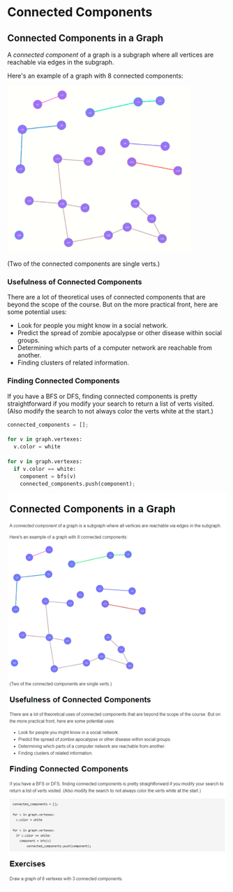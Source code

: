 # Connected Components



## Connected Components in a Graph

A _connected component_ of a graph is a subgraph where all vertices are reachable via edges in the subgraph.

Here's an example of a graph with 8 connected components:

![](../../../.gitbook/assets/image%20%2813%29.png)

\(Two of the connected components are single verts.\)

### Usefulness of Connected Components

There are a lot of theoretical uses of connected components that are beyond the scope of the course. But on the more practical front, here are some potential uses:

* Look for people you might know in a social network.
* Predict the spread of zombie apocalypse or other disease within social groups.
* Determining which parts of a computer network are reachable from another.
* Finding clusters of related information.

### Finding Connected Components

If you have a BFS or DFS, finding connected components is pretty straightforward if you modify your search to return a list of verts visited. \(Also modify the search to not always color the verts white at the start.\)

```python
connected_components = [];

for v in graph.vertexes:
  v.color = white

for v in graph.vertexes:
  if v.color == white:
    component = bfs(v)
    connected_components.push(component);
```

![](../../../.gitbook/assets/readme.png)


